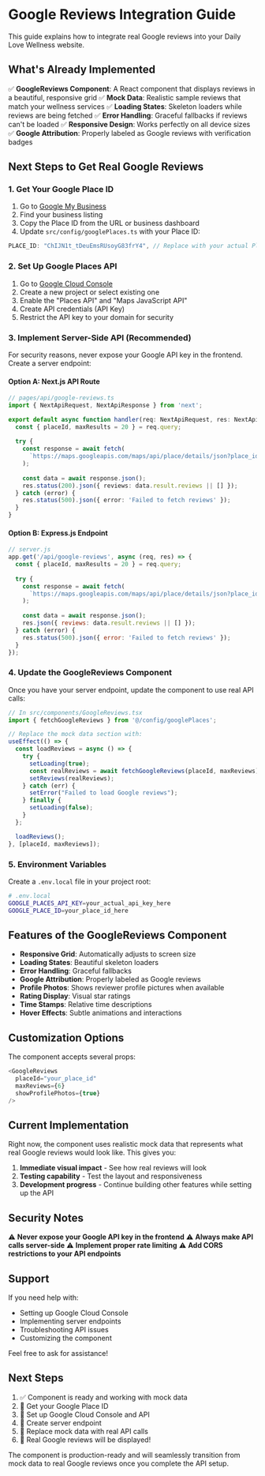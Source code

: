 # Google Reviews Integration Guide

This guide explains how to integrate real Google reviews into your Daily Love Wellness website.

## What's Already Implemented

✅ **GoogleReviews Component**: A React component that displays reviews in a beautiful, responsive grid
✅ **Mock Data**: Realistic sample reviews that match your wellness services
✅ **Loading States**: Skeleton loaders while reviews are being fetched
✅ **Error Handling**: Graceful fallbacks if reviews can't be loaded
✅ **Responsive Design**: Works perfectly on all device sizes
✅ **Google Attribution**: Properly labeled as Google reviews with verification badges

## Next Steps to Get Real Google Reviews

### 1. Get Your Google Place ID

1. Go to [Google My Business](https://business.google.com/)
2. Find your business listing
3. Copy the Place ID from the URL or business dashboard
4. Update `src/config/googlePlaces.ts` with your Place ID:

```typescript
PLACE_ID: "ChIJN1t_tDeuEmsRUsoyG83frY4", // Replace with your actual Place ID
```

### 2. Set Up Google Places API

1. Go to [Google Cloud Console](https://console.cloud.google.com/)
2. Create a new project or select existing one
3. Enable the "Places API" and "Maps JavaScript API"
4. Create API credentials (API Key)
5. Restrict the API key to your domain for security

### 3. Implement Server-Side API (Recommended)

For security reasons, never expose your Google API key in the frontend. Create a server endpoint:

#### Option A: Next.js API Route
```typescript
// pages/api/google-reviews.ts
import { NextApiRequest, NextApiResponse } from 'next';

export default async function handler(req: NextApiRequest, res: NextApiResponse) {
  const { placeId, maxResults = 20 } = req.query;
  
  try {
    const response = await fetch(
      `https://maps.googleapis.com/maps/api/place/details/json?place_id=${placeId}&fields=reviews&key=${process.env.GOOGLE_PLACES_API_KEY}`
    );
    
    const data = await response.json();
    res.status(200).json({ reviews: data.result.reviews || [] });
  } catch (error) {
    res.status(500).json({ error: 'Failed to fetch reviews' });
  }
}
```

#### Option B: Express.js Endpoint
```javascript
// server.js
app.get('/api/google-reviews', async (req, res) => {
  const { placeId, maxResults = 20 } = req.query;
  
  try {
    const response = await fetch(
      `https://maps.googleapis.com/maps/api/place/details/json?place_id=${placeId}&fields=reviews&key=${process.env.GOOGLE_PLACES_API_KEY}`
    );
    
    const data = await response.json();
    res.json({ reviews: data.result.reviews || [] });
  } catch (error) {
    res.status(500).json({ error: 'Failed to fetch reviews' });
  }
});
```

### 4. Update the GoogleReviews Component

Once you have your server endpoint, update the component to use real API calls:

```typescript
// In src/components/GoogleReviews.tsx
import { fetchGoogleReviews } from '@/config/googlePlaces';

// Replace the mock data section with:
useEffect(() => {
  const loadReviews = async () => {
    try {
      setLoading(true);
      const realReviews = await fetchGoogleReviews(placeId, maxReviews);
      setReviews(realReviews);
    } catch (err) {
      setError("Failed to load Google reviews");
    } finally {
      setLoading(false);
    }
  };

  loadReviews();
}, [placeId, maxReviews]);
```

### 5. Environment Variables

Create a `.env.local` file in your project root:

```bash
# .env.local
GOOGLE_PLACES_API_KEY=your_actual_api_key_here
GOOGLE_PLACE_ID=your_place_id_here
```

## Features of the GoogleReviews Component

- **Responsive Grid**: Automatically adjusts to screen size
- **Loading States**: Beautiful skeleton loaders
- **Error Handling**: Graceful fallbacks
- **Google Attribution**: Properly labeled as Google reviews
- **Profile Photos**: Shows reviewer profile pictures when available
- **Rating Display**: Visual star ratings
- **Time Stamps**: Relative time descriptions
- **Hover Effects**: Subtle animations and interactions

## Customization Options

The component accepts several props:

```typescript
<GoogleReviews 
  placeId="your_place_id"
  maxReviews={6}
  showProfilePhotos={true}
/>
```

## Current Implementation

Right now, the component uses realistic mock data that represents what real Google reviews would look like. This gives you:

1. **Immediate visual impact** - See how real reviews will look
2. **Testing capability** - Test the layout and responsiveness
3. **Development progress** - Continue building other features while setting up the API

## Security Notes

⚠️ **Never expose your Google API key in the frontend**
⚠️ **Always make API calls server-side**
⚠️ **Implement proper rate limiting**
⚠️ **Add CORS restrictions to your API endpoints**

## Support

If you need help with:
- Setting up Google Cloud Console
- Implementing server endpoints
- Troubleshooting API issues
- Customizing the component

Feel free to ask for assistance!

## Next Steps

1. ✅ Component is ready and working with mock data
2. 🔄 Get your Google Place ID
3. 🔄 Set up Google Cloud Console and API
4. 🔄 Create server endpoint
5. 🔄 Replace mock data with real API calls
6. 🎉 Real Google reviews will be displayed!

The component is production-ready and will seamlessly transition from mock data to real Google reviews once you complete the API setup.
